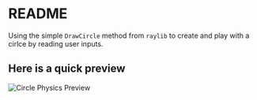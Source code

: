 # README

Using the simple `DrawCircle` method from `raylib` to create and play with a cirlce by reading user inputs.

## Here is a quick preview

![Circle Physics Preview](./circle_game.gif)
